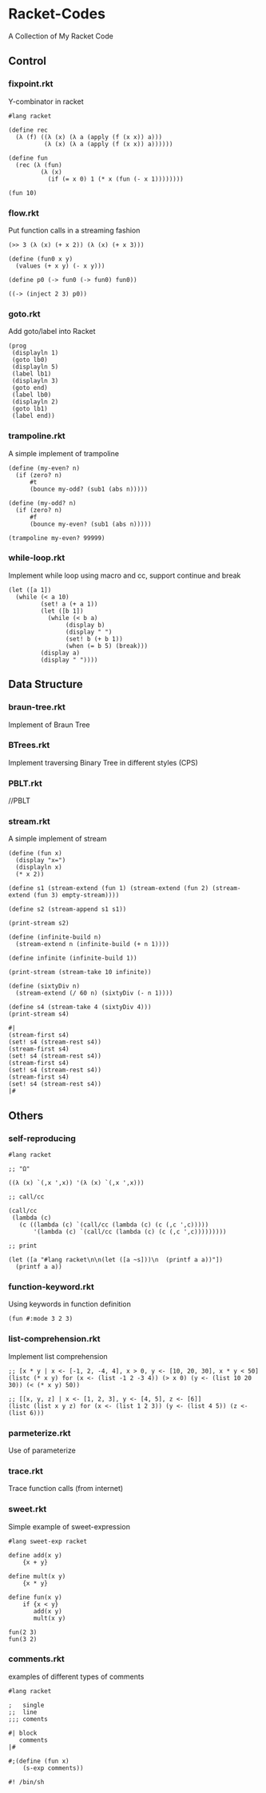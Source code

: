 # Racket-Codes

A Collection of My Racket Code

## Control

### fixpoint.rkt

Y-combinator in racket

```racket
#lang racket

(define rec
  (λ (f) ((λ (x) (λ a (apply (f (x x)) a)))
          (λ (x) (λ a (apply (f (x x)) a))))))

(define fun
  (rec (λ (fun)
         (λ (x)
           (if (= x 0) 1 (* x (fun (- x 1))))))))

(fun 10)
```

### flow.rkt

Put function calls in a streaming fashion

```racket
(>> 3 (λ (x) (+ x 2)) (λ (x) (+ x 3)))

(define (fun0 x y)
  (values (+ x y) (- x y)))

(define p0 (-> fun0 (-> fun0) fun0))

((-> (inject 2 3) p0))
```

### goto.rkt

Add goto/label into Racket

```racket
(prog
 (displayln 1)
 (goto lb0)
 (displayln 5)
 (label lb1)
 (displayln 3)
 (goto end)
 (label lb0)
 (displayln 2)
 (goto lb1)
 (label end))
```

### trampoline.rkt

A simple implement of trampoline

```
(define (my-even? n)
  (if (zero? n)
      #t
      (bounce my-odd? (sub1 (abs n)))))

(define (my-odd? n)
  (if (zero? n)
      #f
      (bounce my-even? (sub1 (abs n)))))

(trampoline my-even? 99999)
```

### while-loop.rkt

Implement while loop using macro and cc, support continue and break

```racket
(let ([a 1])
  (while (< a 10)
         (set! a (+ a 1))
         (let ([b 1])
           (while (< b a)
                (display b)
                (display " ")
                (set! b (+ b 1))
                (when (= b 5) (break)))
         (display a)
         (display " "))))
```

## Data Structure

### braun-tree.rkt

Implement of Braun Tree

### BTrees.rkt

Implement traversing Binary Tree in different styles (CPS)

### PBLT.rkt

//PBLT

### stream.rkt

A simple implement of stream

```racket
(define (fun x)
  (display "x=")
  (displayln x)
  (* x 2))

(define s1 (stream-extend (fun 1) (stream-extend (fun 2) (stream-extend (fun 3) empty-stream))))

(define s2 (stream-append s1 s1))

(print-stream s2)

(define (infinite-build n)
  (stream-extend n (infinite-build (+ n 1))))

(define infinite (infinite-build 1))

(print-stream (stream-take 10 infinite))

(define (sixtyDiv n)
  (stream-extend (/ 60 n) (sixtyDiv (- n 1))))

(define s4 (stream-take 4 (sixtyDiv 4)))
(print-stream s4)

#|
(stream-first s4)
(set! s4 (stream-rest s4))
(stream-first s4)
(set! s4 (stream-rest s4))
(stream-first s4)
(set! s4 (stream-rest s4))
(stream-first s4)
(set! s4 (stream-rest s4))
|#
```

## Others

### self-reproducing

```
#lang racket

;; "Ω"

((λ (x) `(,x ',x)) '(λ (x) `(,x ',x)))

;; call/cc

(call/cc
 (lambda (c)
   (c ((lambda (c) `(call/cc (lambda (c) (c (,c ',c)))))
       '(lambda (c) `(call/cc (lambda (c) (c (,c ',c)))))))))

;; print

(let ([a "#lang racket\n\n(let ([a ~s]))\n  (printf a a))"])
  (printf a a))
```

### function-keyword.rkt

Using keywords in function definition

```racket
(fun #:mode 3 2 3)
```

### list-comprehension.rkt

Implement list comprehension

```racket
;; [x * y | x <- [-1, 2, -4, 4], x > 0, y <- [10, 20, 30], x * y < 50]
(listc (* x y) for (x <- (list -1 2 -3 4)) (> x 0) (y <- (list 10 20 30)) (< (* x y) 50))

;; [[x, y, z] | x <- [1, 2, 3], y <- [4, 5], z <- [6]]
(listc (list x y z) for (x <- (list 1 2 3)) (y <- (list 4 5)) (z <- (list 6)))
```

### parmeterize.rkt

Use of parameterize

### trace.rkt

Trace function calls (from internet)

### sweet.rkt

Simple example of sweet-expression

```racket
#lang sweet-exp racket

define add(x y)
    {x + y}

define mult(x y)
    {x * y}

define fun(x y)
    if {x < y}
       add(x y)
       mult(x y)

fun(2 3)
fun(3 2)
```

### comments.rkt

examples of different types of comments

```racket
#lang racket

;   single
;;  line
;;; coments

#| block
   comments
|#

#;(define (fun x)
    (s-exp comments))

#! /bin/sh

```